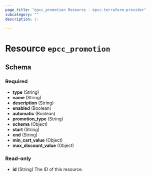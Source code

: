 ```yaml
---
page_title: "epcc_promotion Resource - epcc-terraform-provider"
subcategory: ""
description: |-
  
---
```


# Resource `epcc_promotion`





## Schema

### Required

- **type** (String)
- **name** (String)
- **description** (String)
- **enabled** (Boolean)
- **automatic** (Boolean)
- **promotion_type** (String)
- **schema** (Object)
- **start** (String)
- **end** (String)
- **min_cart_value** (Object)
- **max_discount_value** (Object)


### Read-only

- **id** (String) The ID of this resource.


